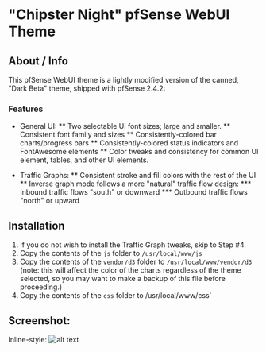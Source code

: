 # "Chipster Night" pfSense WebUI Theme

## About / Info

This pfSense WebUI theme is a lightly modified version of the canned, "Dark Beta"
theme, shipped with pfSense 2.4.2:

### Features

* General UI:
** Two selectable UI font sizes; large and smaller.
** Consistent font family and sizes
** Consistently-colored bar charts/progress bars
** Consistently-colored status indicators and FontAwesome elements
** Color tweaks and consistency for common UI element, tables, and other UI elements.

* Traffic Graphs:
** Consistent stroke and fill colors with the rest of the UI
** Inverse graph mode follows a more "natural" traffic flow design:
*** Inbound traffic flows "south" or downward
*** Outbound traffic flows "north" or upward

## Installation
1. If you do not wish to install the Traffic Graph tweaks, skip to Step #4.
2. Copy the contents of the `js` folder to `/usr/local/www/js`
3. Copy the contents of the `vendor/d3` folder to `/usr/local/www/vendor/d3` (note: this will
    affect the color of the charts regardless of the theme selected, so you may want to make a
    backup of this file before proceeding.)
4. Copy the contents of the `css` folder to /usr/local/www/css`

## Screenshot:
Inline-style: 
![alt text](http://techdocs.cuccio.us/Chipster-Night_SS.png "Screenshot: Smaller Font CSS")

